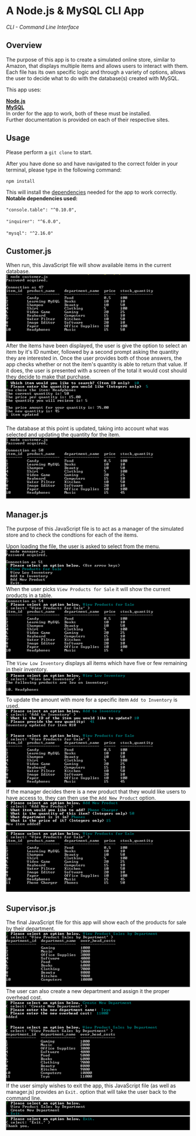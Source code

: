 # A Node.js & MySQL CLI App
*CLI - Command Line Interface*

## Overview
The purpose of this app is to create a simulated online store, similar to Amazon, that displays multiple items and allows users to interact with them. Each file has its own specific logic and through a variety of options, allows the user to decide what to do with the database(s) created with MySQL.

This app uses:</br>

 **[Node.js](https://nodejs.org/en/)** </br>
**[MySQL](https://www.mysql.com/)**
</br>
In order for the app to work, both of these must be installed. </br>
Further documentation is provided on each of their respective sites.

## Usage

Please perform a `git clone` to start. </br>

After you have done so and have navigated to the correct folder in your terminal, please type in the following command:

    npm install

This will install the [dependencies](https://docs.npmjs.com/files/package.json) needed for the app to work correctly.
</br>
**Notable dependencies used:**

    "console.table": "^0.10.0",
    
    "inquirer": "^6.0.0",
    
    "mysql": "^2.16.0"

## Customer.js
When run, this JavaScript file will show available items in the current database.</br>
<img src="./images/customer.js - 1.png"></br>
After the items have been displayed, the user is give the option to select an item by it's ID number, followed by a second prompt asking the quantity they are interested in. Once the user provides both of those answers, the app checks whether or not the item's quantity is able to return that value. If it does, the user is presented with a screen of the total it would cost should they decide to make that purchase.</br>
<img src="./images/customer.js - 2.png"></br>

The database at this point is updated, taking into account what was selected and updating the quantity for the item.</br>
<img src="./images/customer.js - 3.png"></br>
## Manager.js
The purpose of this JavaScript file is to act as a manager of the simulated store and to check the condtions for each of the items.</br>

Upon loading the file, the user is asked to select from the menu.</br>
<img src="./images/manager.js - 1.png"></br>
When the user picks `View Products for Sale` it will show the current products in a table.</br>
<img src="./images/manager.js - 2.png"></br>
The `View Low Inventory` displays all items which have five or few remaining in their inventory. </br>
<img src="./images/manager.js - 3.png"></br>
To update the amount with more for a specific item `Add to Inventory` is used.</br>
<img src="./images/manager.js - 4.png"></br>
If the manager decides there is a new product that they would like users to have access to, they can then use the `Add New Product` option.</br>
<img src="./images/manager.js - 5.png"></br>
<img src="./images/manager.js - 6.png"></br>
## Supervisor.js
The final JavaScript file for this app will show each of the products for sale by their department. </br>
<img src="./images/supervisor.js - 1.png"></br>
The user can also create a new department and assign it the proper overhead cost.</br>
<img src="./images/supervisor.js - 2.png"></br>
If the user simply wishes to exit the app, this JavaScript file (as well as manager.js) provides an `Exit.` option that will take the user back to the command line.</br>
<img src="./images/supervisor.js - 3.png"></br>
<img src="./images/supervisor.js - 4.png"></br>
